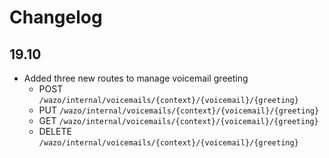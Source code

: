 # Changelog

## 19.10

* Added three new routes to manage voicemail greeting
    * POST `/wazo/internal/voicemails/{context}/{voicemail}/{greeting}`
    * PUT `/wazo/internal/voicemails/{context}/{voicemail}/{greeting}`
    * GET `/wazo/internal/voicemails/{context}/{voicemail}/{greeting}`
    * DELETE `/wazo/internal/voicemails/{context}/{voicemail}/{greeting}`
